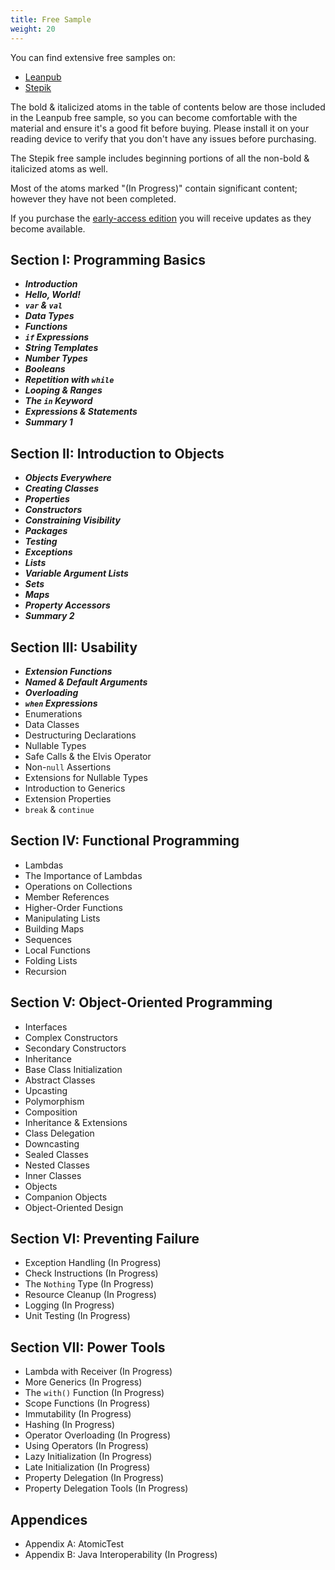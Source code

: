 ```yaml
---
title: Free Sample
weight: 20
---
```


You can find extensive free samples on:

- [Leanpub](https://leanpub.com/AtomicKotlin)
- [Stepik](https://stepik.org/course/15001)

The bold & italicized atoms in the table of contents below are those included
in the Leanpub free sample, so you can become comfortable with the material and
ensure it's a good fit before buying. Please install it on your reading device
to verify that you don't have any issues before purchasing.

The Stepik free sample includes beginning portions of all the non-bold &
italicized atoms as well.

Most of the atoms marked "(In Progress)" contain significant content; however
they have not been completed.

If you purchase the
[early-access edition](https://www.atomickotlin.com/earlyaccess/) you will
receive updates as they become available.

##  Section I: Programming Basics
-   ***Introduction***
-   ***Hello, World!***
-   ***`var` & `val`***
-   ***Data Types***
-   ***Functions***
-   ***`if` Expressions***
-   ***String Templates***
-   ***Number Types***
-   ***Booleans***
-   ***Repetition with `while`***
-   ***Looping & Ranges***
-   ***The `in` Keyword***
-   ***Expressions & Statements***
-   ***Summary 1***
##  Section II: Introduction to Objects
-   ***Objects Everywhere***
-   ***Creating Classes***
-   ***Properties***
-   ***Constructors***
-   ***Constraining Visibility***
-   ***Packages***
-   ***Testing***
-   ***Exceptions***
-   ***Lists***
-   ***Variable Argument Lists***
-   ***Sets***
-   ***Maps***
-   ***Property Accessors***
-   ***Summary 2***
##  Section III: Usability
-   ***Extension Functions***
-   ***Named & Default Arguments***
-   ***Overloading***
-   ***`when` Expressions***
-   Enumerations
-   Data Classes
-   Destructuring Declarations
-   Nullable Types
-   Safe Calls & the Elvis Operator
-   Non-`null` Assertions
-   Extensions for Nullable Types
-   Introduction to Generics
-   Extension Properties
-   `break` & `continue`
##  Section IV: Functional Programming
-   Lambdas
-   The Importance of Lambdas
-   Operations on Collections
-   Member References
-   Higher-Order Functions
-   Manipulating Lists
-   Building Maps
-   Sequences
-   Local Functions
-   Folding Lists
-   Recursion
##  Section V: Object-Oriented Programming
-   Interfaces
-   Complex Constructors
-   Secondary Constructors
-   Inheritance
-   Base Class Initialization
-   Abstract Classes
-   Upcasting
-   Polymorphism
-   Composition
-   Inheritance & Extensions
-   Class Delegation
-   Downcasting
-   Sealed Classes
-   Nested Classes
-   Inner Classes
-   Objects
-   Companion Objects
-   Object-Oriented Design
##  Section VI: Preventing Failure
-   Exception Handling (In Progress)
-   Check Instructions (In Progress)
-   The `Nothing` Type (In Progress)
-   Resource Cleanup (In Progress)
-   Logging (In Progress)
-   Unit Testing (In Progress)
##  Section VII: Power Tools
-   Lambda with Receiver (In Progress)
-   More Generics (In Progress)
-   The `with()` Function (In Progress)
-   Scope Functions (In Progress)
-   Immutability (In Progress)
-   Hashing (In Progress)
-   Operator Overloading (In Progress)
-   Using Operators (In Progress)
-   Lazy Initialization (In Progress)
-   Late Initialization (In Progress)
-   Property Delegation (In Progress)
-   Property Delegation Tools (In Progress)
##  Appendices
-   Appendix A: AtomicTest
-   Appendix B: Java Interoperability (In Progress)
